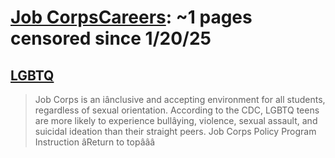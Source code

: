 



# [Job CorpsCareers](jobcorps.gov): ~1 pages censored since 1/20/25

## [LGBTQ](https://supportservices.jobcorps.gov/health/Pages/LGBTQ.aspx)


> Job Corps is an iânclusive and accepting environment for all students, regardless of sexual orientation. According to the CDC, LGBTQ teens are more likely to experience bullâying, violence, sexual assault, and suicidal ideation than their straight peers. Job Corps Policy Program Instruction âReturn to topâââ